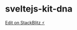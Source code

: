# sveltejs-kit-dna

[Edit on StackBlitz ⚡️](https://stackblitz.com/edit/sveltejs-kit-template-default-cy49x8)